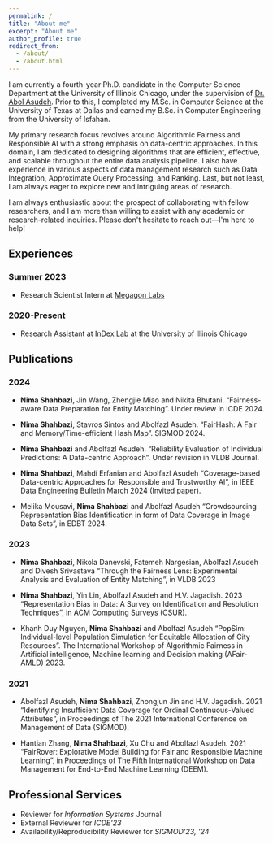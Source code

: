 ```yaml
---
permalink: /
title: "About me"
excerpt: "About me"
author_profile: true
redirect_from: 
  - /about/
  - /about.html
---
```



I am currently a fourth-year Ph.D. candidate in the Computer Science Department at the University of Illinois Chicago, under the supervision of [Dr. Abol Asudeh](https://asudeh.github.io/). Prior to this, I completed my M.Sc. in Computer Science at the University of Texas at Dallas and earned my B.Sc. in Computer Engineering from the University of Isfahan.

My primary research focus revolves around Algorithmic Fairness and Responsible AI with a strong emphasis on data-centric approaches. In this domain, I am dedicated to designing algorithms that are efficient, effective, and scalable throughout the entire data analysis pipeline. I also have experience in various aspects of data management research such as Data Integration, Approximate Query Processing, and Ranking. Last, but not least, I am always eager to explore new and intriguing areas of research.

I am always enthusiastic about the prospect of collaborating with fellow researchers, and I am more than willing to assist with any academic or research-related inquiries. Please don't hesitate to reach out—I'm here to help!

## Experiences
### Summer 2023
- Research Scientist Intern at [Megagon Labs](https://megagon.ai/)
  
### 2020-Present
- Research Assistant at [InDex Lab](https://www.cs.uic.edu/~indexlab/) at the University of Illinois Chicago

## Publications
### 2024

<!---
- Sana Ebrahimi, **Nima Shahbazi** and Abolfazl Asudeh “REALM: Reliability and Equity through Aggregation
in Large Language Models”, Under revision in NAACL 2024.
-->

- **Nima Shahbazi**, Jin Wang, Zhengjie Miao and Nikita Bhutani. “Fairness-aware Data Preparation for
Entity Matching”. Under review in ICDE 2024.

- **Nima Shahbazi**, Stavros Sintos and Abolfazl Asudeh. “FairHash: A Fair and Memory/Time-efficient Hash
Map”. SIGMOD 2024.

- **Nima Shahbazi** and Abolfazl Asudeh. “Reliability Evaluation of Individual Predictions: A Data-centric
Approach”. Under revision in VLDB Journal.

- **Nima Shahbazi**, Mahdi Erfanian and Abolfazl Asudeh “Coverage-based Data-centric Approaches for Responsible and Trustworthy AI”, in IEEE Data Engineering Bulletin March 2024 (Invited paper).

- Melika Mousavi, **Nima Shahbazi** and Abolfazl Asudeh “Crowdsourcing Representation Bias Identification
in form of Data Coverage in Image Data Sets”, in EDBT 2024.

### 2023

- **Nima Shahbazi**, Nikola Danevski, Fatemeh Nargesian, Abolfazl Asudeh and Divesh Srivastava “Through
the Fairness Lens: Experimental Analysis and Evaluation of Entity Matching”, in VLDB 2023

- **Nima Shahbazi**, Yin Lin, Abolfazl Asudeh and H.V. Jagadish. 2023 “Representation Bias in Data: A
Survey on Identification and Resolution Techniques”, in ACM Computing Surveys (CSUR).

- Khanh Duy Nguyen, **Nima Shahbazi** and Abolfazl Asudeh “PopSim: Individual-level Population Simulation
for Equitable Allocation of City Resources”. The International Workshop of Algorithmic Fairness in Artificial
intelligence, Machine learning and Decision making (AFair-AMLD) 2023.

### 2021

- Abolfazl Asudeh, **Nima Shahbazi**, Zhongjun Jin and H.V. Jagadish. 2021 “Identifying Insufficient Data
Coverage for Ordinal Continuous-Valued Attributes”, in Proceedings of The 2021 International Conference
on Management of Data (SIGMOD).

- Hantian Zhang, **Nima Shahbazi**, Xu Chu and Abolfazl Asudeh. 2021 “FairRover: Explorative Model
Building for Fair and Responsible Machine Learning”, in Proceedings of The Fifth International Workshop
on Data Management for End-to-End Machine Learning (DEEM).

## Professional Services
- Reviewer for *Information Systems* Journal
- External Reviewer for *ICDE'23*
- Availability/Reproducibility Reviewer for *SIGMOD'23, '24*

